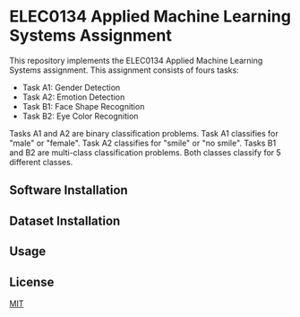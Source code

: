 # ELEC0134 Applied Machine Learning Systems Assignment

This repository implements the ELEC0134 Applied Machine Learning Systems assignment. This assignment consists of fours tasks:
* Task A1: Gender Detection
* Task A2: Emotion Detection
* Task B1: Face Shape Recognition
* Task B2: Eye Color Recognition

Tasks A1 and A2 are binary classification problems. Task A1 classifies for "male" or "female". Task A2 classifies for "smile" or "no smile".
Tasks B1 and B2 are multi-class classification problems. Both classes classify for 5 different classes.

## Software Installation

## Dataset Installation

## Usage

## License
[MIT](https://choosealicense.com/licenses/mit/)